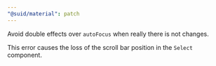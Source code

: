 ```yaml
---
"@suid/material": patch
---
```


Avoid double effects over `autoFocus` when really there is not changes.

This error causes the loss of the scroll bar position in the `Select` component.
